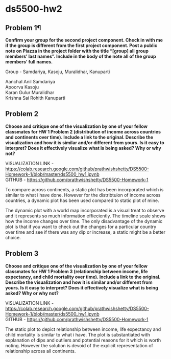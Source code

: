 # ds5500-hw2

## Problem 1¶

**Confirm your group for the second project component. Check in with me if the group is different from the first project component. Post a public note on Piazza in the project folder with the title “[group] all group members’ last names”. Include in the body of the note all of the group members’ full names.**

Group - Samdariya, Kasoju, Muralidhar, Kanuparti

Aanchal Anil Samdariya<br/>
Apoorva Kasoju<br/>
Karan Gulur Muralidhar<br/>
Krishna Sai Rohith Kanuparti<br/>

## Problem 2

**Choose and critique one of the visualization by one of your fellow classmates for HW 1 Problem 2 (distribution of income across countries and continents over time). Include a link to the original. Describe the visualization and how it is similar and/or different from yours. Is it easy to interpret? Does it effectively visualize what is being asked? Why or why not?**

VISUALIZATION LINK - https://colab.research.google.com/github/prathwishshetty/DS5500-Homework-1/blob/master/ds5500_hw1.ipynb<br/>
GITHUB - https://github.com/prathwishshetty/DS5500-Homework-1

To compare across continents, a static plot has been incorporated which is similar to what i have done. However for the distribtuion of income across countries, a dynamic plot has been used compared to static plot of mine.

The dynamic plot with a world map incorporated is a visual treat to observe and it represents so much information effieciently. The timeline scale shows how the income changes over time. The only disadvantage of the dynamic plot is that if you want to check out the changes for a particular country over time and see if there was any dip or increase, a static might be a better choice.

## Problem 3

**Choose and critique one of the visualization by one of your fellow classmates for HW 1 Problem 3 (relationship between income, life expectancy, and child mortality over time). Include a link to the original. Describe the visualization and how it is similar and/or different from yours. Is it easy to interpret? Does it effectively visualize what is being asked? Why or why not?**

VISUALIZATION LINK - https://colab.research.google.com/github/prathwishshetty/DS5500-Homework-1/blob/master/ds5500_hw1.ipynb<br/>
GITHUB - https://github.com/prathwishshetty/DS5500-Homework-1

The static plot to depict relationship between income, life expectancy and child mortality is similar to what i have. The plot is substantiated with explanation of dips and outliers and potential reasons for it which is worth noting. However the solution is devoid of the explicit representation of relationship across all continents. 

